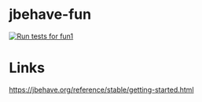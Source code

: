 # jbehave-fun

[![Run tests for fun1](https://github.com/starnowski/jbehave-fun/actions/workflows/fun1.yml/badge.svg)](https://github.com/starnowski/jbehave-fun/actions/workflows/fun1.yml)

# Links
https://jbehave.org/reference/stable/getting-started.html